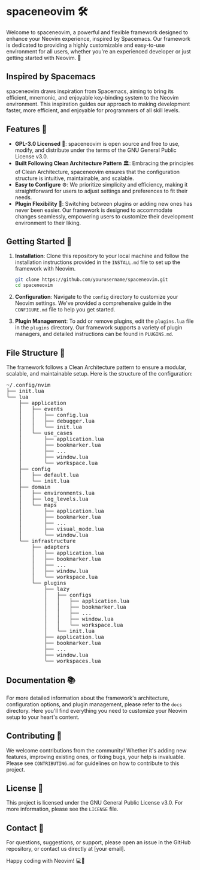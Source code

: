 # spaceneovim 🛠️

Welcome to spaceneovim, a powerful and flexible framework designed to enhance your Neovim experience, inspired by Spacemacs. Our framework is dedicated to providing a highly customizable and easy-to-use environment for all users, whether you're an experienced developer or just getting started with Neovim. 🌟

## Inspired by Spacemacs

spaceneovim draws inspiration from Spacemacs, aiming to bring its efficient, mnemonic, and enjoyable key-binding system to the Neovim environment. This inspiration guides our approach to making development faster, more efficient, and enjoyable for programmers of all skill levels.

## Features 🎉

- **GPL-3.0 Licensed** 📜: spaceneovim is open source and free to use, modify, and distribute under the terms of the GNU General Public License v3.0.
- **Built Following Clean Architecture Pattern** 🏛️: Embracing the principles of Clean Architecture, spaceneovim ensures that the configuration structure is intuitive, maintainable, and scalable.
- **Easy to Configure** ⚙️: We prioritize simplicity and efficiency, making it straightforward for users to adjust settings and preferences to fit their needs.
- **Plugin Flexibility** 🔄: Switching between plugins or adding new ones has never been easier. Our framework is designed to accommodate changes seamlessly, empowering users to customize their development environment to their liking.

## Getting Started 🚀

1. **Installation**: Clone this repository to your local machine and follow the installation instructions provided in the `INSTALL.md` file to set up the framework with Neovim.

    ```bash
    git clone https://github.com/yourusername/spaceneovim.git
    cd spaceneovim
    ```

2. **Configuration**: Navigate to the `config` directory to customize your Neovim settings. We've provided a comprehensive guide in the `CONFIGURE.md` file to help you get started.

3. **Plugin Management**: To add or remove plugins, edit the `plugins.lua` file in the `plugins` directory. Our framework supports a variety of plugin managers, and detailed instructions can be found in `PLUGINS.md`.

## File Structure 📂

The framework follows a Clean Architecture pattern to ensure a modular, scalable, and maintainable setup. Here is the structure of the configuration:

<pre>
~/.config/nvim
├── init.lua
└── lua
    ├── application
    │   ├── events
    │   │   ├── config.lua
    │   │   ├── debugger.lua
    │   │   └── init.lua
    │   └── use_cases
    │       ├── application.lua
    │       ├── bookmarker.lua
    │       ├── ...
    │       ├── window.lua
    │       └── workspace.lua
    ├── config
    │   ├── default.lua
    │   └── init.lua
    ├── domain
    │   ├── environments.lua
    │   ├── log_levels.lua
    │   └── maps
    │       ├── application.lua
    │       ├── bookmarker.lua
    │       ├── ...
    │       ├── visual_mode.lua
    │       └── window.lua
    └── infrastructure
        ├── adapters
        │   ├── application.lua
        │   ├── bookmarker.lua
        │   ├── ...
        │   ├── window.lua
        │   └── workspace.lua
        └── plugins
            ├── lazy
            │   ├── configs
            │   │   ├── application.lua
            │   │   ├── bookmarker.lua
            │   │   ├── ...
            │   │   ├── window.lua
            │   │   └── workspace.lua
            │   └── init.lua
            ├── application.lua
            ├── bookmarker.lua
            ├── ...
            ├── window.lua
            └── workspaces.lua
</pre>

## Documentation 📚

For more detailed information about the framework's architecture, configuration options, and plugin management, please refer to the `docs` directory. Here you'll find everything you need to customize your Neovim setup to your heart's content.

## Contributing 🤝

We welcome contributions from the community! Whether it's adding new features, improving existing ones, or fixing bugs, your help is invaluable. Please see `CONTRIBUTING.md` for guidelines on how to contribute to this project.

## License 📄

This project is licensed under the GNU General Public License v3.0. For more information, please see the `LICENSE` file.

## Contact 📩

For questions, suggestions, or support, please open an issue in the GitHub repository, or contact us directly at [your email].

Happy coding with Neovim! 💻🎈

